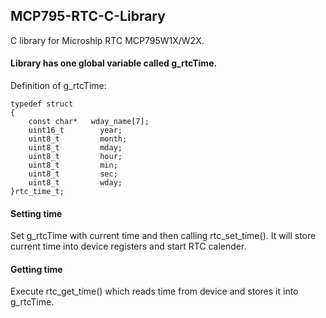 ## MCP795-RTC-C-Library
C library for Microship RTC MCP795W1X/W2X.

#### Library has one global variable called g_rtcTime.

Definition of g_rtcTime:
```
typedef struct
{
	const char*   wday_name[7];		
	uint16_t	    year;			  	  
	uint8_t		    month;				  
	uint8_t		    mday;				   
	uint8_t		    hour;				   
	uint8_t		    min;				    
	uint8_t		    sec;				    
	uint8_t		    wday;				    
}rtc_time_t;
```

#### Setting time
Set g_rtcTime with current time and then calling rtc_set_time(). It will store current time into device registers and start RTC calender. 

#### Getting time 
Execute rtc_get_time() which reads time from device and stores it into g_rtcTime.

